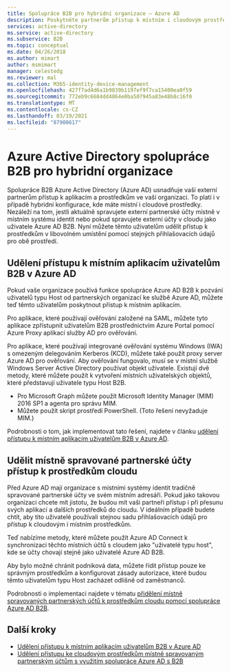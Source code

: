 ```yaml
---
title: Spolupráce B2B pro hybridní organizace – Azure AD
description: Poskytněte partnerům přístup k místním i cloudovým prostředkům pomocí spolupráce Azure AD B2B.
services: active-directory
ms.service: active-directory
ms.subservice: B2B
ms.topic: conceptual
ms.date: 04/26/2018
ms.author: mimart
author: msmimart
manager: celestedg
ms.reviewer: mal
ms.collection: M365-identity-device-management
ms.openlocfilehash: 427f7ad4d6a1b9839b1197ef9f7ca15400ea0f59
ms.sourcegitcommit: 772eb9c6684dd4864e0ba507945a83e48b8c16f0
ms.translationtype: MT
ms.contentlocale: cs-CZ
ms.lasthandoff: 03/19/2021
ms.locfileid: "87908617"
---
```

# <a name="azure-active-directory-b2b-collaboration-for-hybrid-organizations"></a>Azure Active Directory spolupráce B2B pro hybridní organizace

Spolupráce B2B Azure Active Directory (Azure AD) usnadňuje vaší externí partnerům přístup k aplikacím a prostředkům ve vaší organizaci. To platí i v případě hybridní konfigurace, kde máte místní i cloudové prostředky. Nezáleží na tom, jestli aktuálně spravujete externí partnerské účty místně v místním systému identit nebo pokud spravujete externí účty v cloudu jako uživatele Azure AD B2B. Nyní můžete těmto uživatelům udělit přístup k prostředkům v libovolném umístění pomocí stejných přihlašovacích údajů pro obě prostředí.

## <a name="grant-b2b-users-in-azure-ad-access-to-your-on-premises-apps"></a>Udělení přístupu k místním aplikacím uživatelům B2B v Azure AD

Pokud vaše organizace používá funkce spolupráce Azure AD B2B k pozvání uživatelů typu Host od partnerských organizací ke službě Azure AD, můžete teď těmto uživatelům poskytnout přístup k místním aplikacím.

Pro aplikace, které používají ověřování založené na SAML, můžete tyto aplikace zpřístupnit uživatelům B2B prostřednictvím Azure Portal pomocí Azure Proxy aplikací služby AD pro ověřování.

Pro aplikace, které používají integrované ověřování systému Windows (IWA) s omezeným delegováním Kerberos (KCD), můžete také použít proxy server Azure AD pro ověřování. Aby ověřování fungovalo, musí se v místní službě Windows Server Active Directory používat objekt uživatele. Existují dvě metody, které můžete použít k vytvoření místních uživatelských objektů, které představují uživatele typu Host B2B.

- Pro Microsoft Graph můžete použít Microsoft Identity Manager (MIM) 2016 SP1 a agenta pro správu MIM.
- Můžete použít skript prostředí PowerShell. (Toto řešení nevyžaduje MIM.)

Podrobnosti o tom, jak implementovat tato řešení, najdete v článku [udělení přístupu k místním aplikacím uživatelům B2B v Azure AD](hybrid-cloud-to-on-premises.md).

## <a name="grant-locally-managed-partner-accounts-access-to-cloud-resources"></a>Udělit místně spravované partnerské účty přístup k prostředkům cloudu

Před Azure AD mají organizace s místními systémy identit tradičně spravované partnerské účty ve svém místním adresáři. Pokud jako takovou organizaci chcete mít jistotu, že budou mít vaši partneři přístup i při přesunu svých aplikací a dalších prostředků do cloudu. V ideálním případě budete chtít, aby tito uživatelé používali stejnou sadu přihlašovacích údajů pro přístup k cloudovým i místním prostředkům. 

Teď nabízíme metody, které můžete použít Azure AD Connect k synchronizaci těchto místních účtů s cloudem jako "uživatelé typu host", kde se účty chovají stejně jako uživatelé Azure AD B2B.

Aby bylo možné chránit podniková data, můžete řídit přístup pouze ke správným prostředkům a konfigurovat zásady autorizace, které budou těmto uživatelům typu Host zacházet odlišně od zaměstnanců.

Podrobnosti o implementaci najdete v tématu [přidělení místně spravovaných partnerských účtů k prostředkům cloudu pomocí spolupráce Azure AD B2B](hybrid-on-premises-to-cloud.md).
 
## <a name="next-steps"></a>Další kroky

- [Udělení přístupu k místním aplikacím uživatelům B2B v Azure AD](hybrid-cloud-to-on-premises.md)
- [Udělení přístupu ke cloudovým prostředkům místně spravovaným partnerským účtům s využitím spolupráce Azure AD s B2B](hybrid-on-premises-to-cloud.md)


